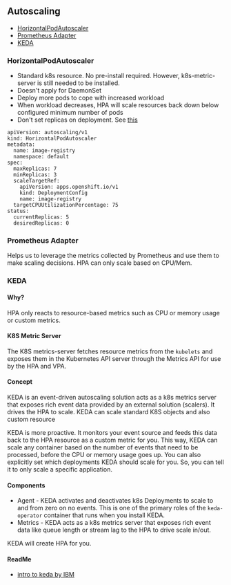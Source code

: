 ## Autoscaling

- [HorizontalPodAutoscaler](#HorizontalPodAutoscaler)
- [Prometheus Adapter](#prometheus-adapter)
- [KEDA](#keda)

### HorizontalPodAutoscaler

- Standard k8s resource. No pre-install required. However, k8s-metric-server is still needed to be installed.
- Doesn't apply for DaemonSet
- Deploy more pods to cope with increased workload
- When workload decreases, HPA will scale resources back down below configured minimum number of pods
- Don't set replicas on deployment. See [this](https://kubernetes.io/docs/tasks/run-application/horizontal-pod-autoscale/#migrating-deployments-and-statefulsets-to-horizontal-autoscaling)

```
apiVersion: autoscaling/v1
kind: HorizontalPodAutoscaler
metadata:
  name: image-registry
  namespace: default
spec:
  maxReplicas: 7
  minReplicas: 3
  scaleTargetRef:
    apiVersion: apps.openshift.io/v1
    kind: DeploymentConfig
    name: image-registry
  targetCPUUtilizationPercentage: 75
status:
  currentReplicas: 5
  desiredReplicas: 0
```

### Prometheus Adapter

Helps us to leverage the metrics collected by Prometheus and use them to make scaling decisions. HPA can only scale based on CPU/Mem.

### KEDA

#### Why?

HPA only reacts to resource-based metrics such as CPU or memory usage or custom metrics.

#### K8S Metric Server

The K8S metrics-server fetches resource metrics from the `kubelets` and exposes them in the Kubernetes API server through the Metrics API for use by the HPA and VPA.

#### Concept

KEDA is an event-driven autoscaling solution acts as a k8s metrics server that exposes rich event data provided by an external solution (scalers). It drives the HPA to scale. KEDA can scale standard K8S objects and also custom resource

KEDA is more proactive. It monitors your event source and feeds this data back to the HPA resource as a custom metric for you. This way, KEDA can scale any container based on the number of events that need to be processed, before the CPU or memory usage goes up. You can also explicitly set which deployments KEDA should scale for you. So, you can tell it to only scale a specific application.

#### Components

- Agent - KEDA activates and deactivates k8s Deployments to scale to and from zero on no events. This is one of the primary roles of the `keda-operator` container that runs when you install KEDA.
- Metrics - KEDA acts as a k8s metrics server that exposes rich event data like queue length or stream lag to the HPA to drive scale in/out.

KEDA will create HPA for you.

#### ReadMe

- [intro to keda by IBM](https://developer.ibm.com/articles/introduction-to-keda/)
